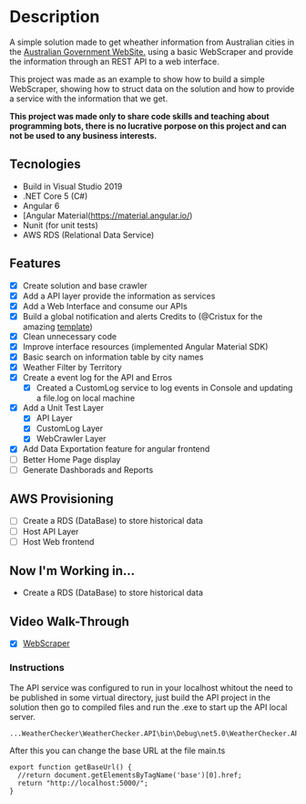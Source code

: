 # Description
A simple solution made to get wheather information from Australian cities in the [Australian Government WebSite.](http://www.bom.gov.au/australia/index.shtml) using a basic WebScraper and provide the information through an REST API to a web interface.

This project was made as an example to show how to build a simple WebScraper, showing how to struct data on the solution and how to provide a service with the information that we get.

**This project was made only to share code skills and teaching about programming bots, there is no lucrative porpose on this project and can not be used to any business interests.**

## Tecnologies
- Build in Visual Studio 2019
- .NET Core 5 (C#)
- Angular 6
 - [Angular Material(https://material.angular.io/)
- Nunit (for unit tests)
- AWS RDS (Relational Data Service)

## Features
* [X] Create solution and base crawler
* [X] Add a API layer provide the information as services
* [X] Add a Web Interface and consume our APIs
* [X] Build a global notification and alerts Credits to \(@Cristux for the amazing [template](https://stackblitz.com/edit/angular-notification-service)\)
* [X] Clean unnecessary code
* [X] Improve interface resources (implemented Angular Material SDK)
* [X] Basic search on information table by city names
* [X] Weather Filter by Territory
* [X] Create a event log for the API and Erros
  * [X] Created a CustomLog service to log events in Console and updating a file.log on local machine
* [X] Add a Unit Test Layer
  * [X] API Layer
  * [X] CustomLog Layer
  * [X] WebCrawler Layer
* [X] Add Data Exportation feature for angular frontend
* [ ] Better Home Page display
* [ ] Generate Dashborads and Reports

## AWS Provisioning
* [ ] Create a RDS (DataBase) to store historical data
* [ ] Host API Layer
* [ ] Host Web frontend

## Now I'm Working in...
* Create a RDS (DataBase) to store historical data

## Video Walk-Through
* [X] [WebScraper](https://youtu.be/eYQpF0J_Yso)

### Instructions
The API service was configured to run in your localhost whitout the need to be published in some virtual directory, just build the API project in the solution then go to compiled files and run the .exe to start up the API local server.
```
...WeatherChecker\WeatherChecker.API\bin\Debug\net5.0\WeatherChecker.API.exe
```
After this you can change the base URL at the file main.ts
```
export function getBaseUrl() {
  //return document.getElementsByTagName('base')[0].href;
  return "http://localhost:5000/";
}
```
